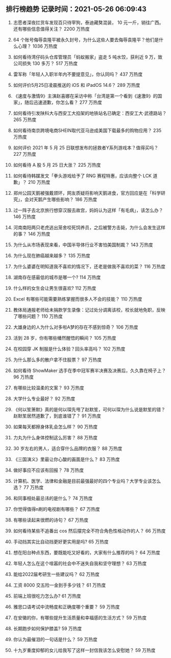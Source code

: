 
## 排行榜趋势 记录时间：2021-05-26 06:09:43
  
  1. 志愿者深夜拦货车发现百只待宰狗，泰迪藏獒混装， 10 元一斤，销往广西。还有哪些信息值得关注？ 2200 万热度
    
  2. 64 个账号侮辱袁隆平被永久封号，为什么这些人要去侮辱袁隆平？他们是什么心理？ 1036 万热度
    
  3. 如何看待湾仔码头仓库管理员「蚂蚁搬家」盗走 5 吨水饺，获利近 9 万，致公司损失 130 多万？ 517 万热度
    
  4. 雷军称「年轻人入职半年内不要提意见」，你认同吗？ 437 万热度
    
  5. 如何评价5月25日凌晨推送的 iOS 和 iPadOS 14.6？ 289 万热度
    
  6. 《速度与激情9》主演赵喜娜在采访中称「台湾是第一个看到《速激9》的国家」，随后迅速道歉，你怎么看？ 277 万热度
    
  7. 如何看待引发陕科大与西安工大掐架的地铁站名已确定：西安工大·武德路站？ 265 万热度
    
  8. 如何看待南京跨境电商SHEIN取代亚马逊成美国下载最多的购物应用？ 235 万热度
    
  9. 如何评价 2021 年 5 月 25 日联想发布的拯救者Y系列游戏本？值得买吗？ 227 万热度
    
  10. 如何看待 A 股 5 月 25 日大涨？ 225 万热度
    
  11. 如何看待韩媒发文「拳头游戏给予了 RNG 赛程特惠，应该向整个 LCK 道歉」？ 210 万热度
    
  12. 郑州公园天鹅被强戴颈环，网友质疑将影响天鹅进食，官方回应是在「科学研究」，会对天鹅产生哪些影响？ 186 万热度
    
  13. 过一阵子去北京旅行想穿汉服去故宫，妈妈认为这样「有毛病」，该怎么办？ 146 万热度
    
  14. 河南南阳两只老虎逃出笼舍咬死饲养员，之后被警方击毙，为什么会发生这样的事？ 146 万热度
    
  15. 为什么从市场表现来看，中国半导体行业不害怕美国制裁？ 143 万热度
    
  16. 为什么现在肺癌越来越多？ 135 万热度
    
  17. 为什么婆婆在明知道我不喜欢的情况下，还老是做我不喜欢的菜？ 116 万热度
    
  18. 湖南存在感最低的城市是哪一个? 114 万热度
    
  19. 什么样的女生会让男生很喜欢? 112 万热度
    
  20. Excel 有哪些可能需要熟练掌握而很多人不会的技能？ 110 万热度
    
  21. 教体局通报老师给未捐款学生录像：记过处分调离该校，校长就地免职，反映了哪些问题？ 110 万热度
    
  22. 大雄身边的人为什么对多啦A梦的存在不感到惊奇？ 106 万热度
    
  23. 活到 28 岁，你有哪些幡然醒悟的瞬间？ 105 万热度
    
  24. 在校园穿 JK 制服是什么体验？回头率高吗？ 102 万热度
    
  25. 为什么那么多的散户拿不住股票？ 97 万热度
    
  26. 如何看待 ShowMaker 选手在季中冠军赛半决赛及决赛后，久久靠在椅子上？ 96 万热度
    
  27. 有哪些比较温柔的文案？ 93 万热度
    
  28. 大学什么专业最好？ 92 万热度
    
  29. 《何以笙箫默》真的是何以琛先甩了赵默笙，可何以琛为什么说是默笙的错？赵默笙居然道歉了，到底谁错了？ 91 万热度
    
  30. 如果每天都擦身体乳会怎么样？ 90 万热度
    
  31. 力丸为什么身体控制这么厉害？ 88 万热度
    
  32. 30 岁左右的男人，适合穿什么品牌的衣服？ 88 万热度
    
  33. 《三国演义》里最让你心酸的画面是什么？ 83 万热度
    
  34. 做好事应不应该有回报？ 78 万热度
    
  35. 计算机、医学、法律和金融是目前最强最好的四个专业吗？大学专业该怎么选？ 77 万热度
    
  36. 和同事相处最忌讳的是什么？ 74 万热度
    
  37. 你觉得值得n刷的电视剧有哪些？ 67 万热度
    
  38. 有哪些读起来很燃的诗句？ 67 万热度
    
  39. 如何看待某些不追番出 cos 然后摆完全不符合角色性格动作的人？ 66 万热度
    
  40. 手动挡其实比自动挡更好更实用是吗? 65 万热度
    
  41. 想在阳台种点东西，要既能吃又好看的，大家有什么推荐的吗？ 64 万热度
    
  42. 年轻人怎么在这个喧嚣的社会中不迷失自我和坚守理想？ 63 万热度
    
  43. 能给2022届考研生一些建议吗？ 62 万热度
    
  44. 工资 8000 交五险一金到手多少钱？ 61 万热度
    
  45. 前端上班很吃力怎么办? 61 万热度
    
  46. 雅思口语考试中流畅度和正确度哪个重要？ 59 万热度
    
  47. 在安徽的你，有哪些提升生活质量和幸福感的生活方式？ 59 万热度
    
  48. 长期跑步如何保护膝盖? 59 万热度
    
  49. 你认为最催泪的一句话是什么？ 59 万热度
    
  50. 十九岁重度抑郁的女儿给我写了这样一封信我该怎么安慰她？ 59 万热度
    